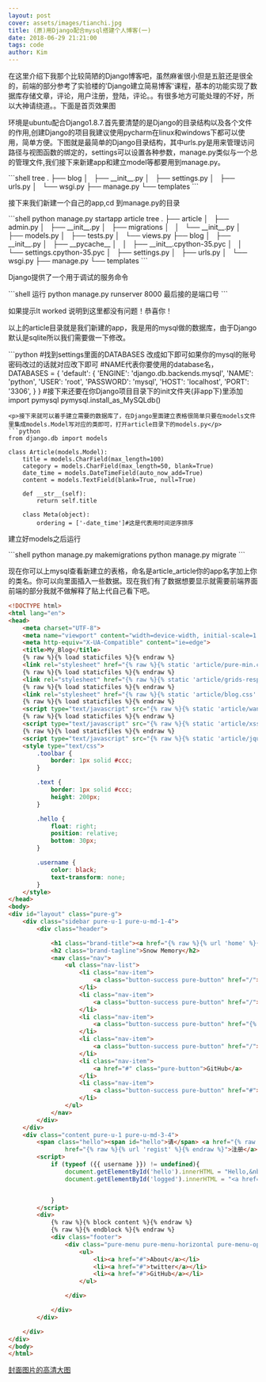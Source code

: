 ```yaml
---
layout: post
cover: assets/images/tianchi.jpg
title: (原)用Django配合mysql搭建个人博客(一)
date: 2018-06-29 21:21:00
tags: code
author: Kim
---
```

<p>在这里介绍下我那个比较简陋的Django博客吧，虽然麻雀很小但是五脏还是很全的，前端的部分参考了实验楼的'Django建立简易博客'课程，基本的功能实现了数据库存储文章，评论，用户注册，登陆，评论。。有很多地方可能处理的不好，所以大神请绕道。。下面是首页效果图</p>
<amp-img width="600" height="252"  src="assets/images/blog.png"></amp-img>

<p>环境是ubuntu配合Django1.8.7.首先要清楚的是Django的目录结构以及各个文件的作用,创建Django的项目我建议使用pycharm在linux和windows下都可以使用，简单方便。下图就是最简单的Django目录结构，其中urls.py是用来管理访问路径与视图函数的绑定的，settings可以设置各种参数，manage.py类似与一个总的管理文件,我们接下来新建app和建立model等都要用到manage.py。</p>
```shell
tree
.
├── blog
│   ├── __init__.py
│   ├── settings.py
│   ├── urls.py
│   └── wsgi.py
├── manage.py
└── templates
```
<p>接下来我们新建一个自己的app,cd 到manage.py的目录</p>
```shell
python manage.py startapp article
tree
.
├── article
│   ├── admin.py
│   ├── __init__.py
│   ├── migrations
│   │   └── __init__.py
│   ├── models.py
│   ├── tests.py
│   └── views.py
├── blog
│   ├── __init__.py
│   ├── __pycache__
│   │   ├── __init__.cpython-35.pyc
│   │   └── settings.cpython-35.pyc
│   ├── settings.py
│   ├── urls.py
│   └── wsgi.py
├── manage.py
└── templates
```
<p>Django提供了一个用于调试的服务命令</p>
```shell
运行
python manage.py runserver 8000
最后接的是端口号
```
<p>如果提示It worked 说明到这里都没有问题！恭喜你！</p>
<p>以上的article目录就是我们新建的app，我是用的mysql做的数据库，由于Django默认是sqlite所以我们需要做一下修改。</p>
```python
#找到settings里面的DATABASES 改成如下即可如果你的mysql的账号密码改过的话就对应改下即可
#NAME代表你要使用的database名，
DATABASES = {
    'default': {
        'ENGINE': 'django.db.backends.mysql',
        'NAME': 'python',
        'USER': 'root',
        'PASSWORD': 'mysql',
        'HOST': 'localhost',
        'PORT': '3306',
    }
}
#接下来还要在你Django项目目录下的init文件夹(非app下)里添加
import pymysql
pymysql.install_as_MySQLdb()

```
<p>接下来就可以着手建立需要的数据库了，在Django里面建立表格很简单只要在models文件里集成models.Model写对应的类即可，打开article目录下的models.py</p>
```python
from django.db import models

class Article(models.Model):
    title = models.CharField(max_length=100)
    category = models.CharField(max_length=50, blank=True)
    date_time = models.DateTimeField(auto_now_add=True)
    content = models.TextField(blank=True, null=True)

    def __str__(self):
        return self.title

    class Meta(object):
        ordering = ['-date_time']#这是代表用时间逆序排序
```
<p>建立好models之后运行</p>
```shell
python manage.py makemigrations
python manage.py migrate
```
<p>现在你可以上mysql查看新建立的表格，命名是article_article你的app名字加上你的类名。你可以向里面插入一些数据。现在我们有了数据想要显示就需要前端界面前端的部分我就不做解释了贴上代自己看下吧。</p>

```html
<!DOCTYPE html>
<html lang="en">
<head>
    <meta charset="UTF-8">
    <meta name="viewport" content="width=device-width, initial-scale=1.0">
    <meta http-equiv="X-UA-Compatible" content="ie=edge">
    <title>My_Blog</title>
    {% raw %}{% load staticfiles %}{% endraw %}
    <link rel="stylesheet" href="{% raw %}{% static 'article/pure-min.css' %}{% endraw %}">
    {% raw %}{% load staticfiles %}{% endraw %}
    <link rel="stylesheet" href="{% raw %}{% static 'article/grids-responsive-min.css' %}{% endraw %}">
    {% raw %}{% load staticfiles %}{% endraw %}
    <link rel="stylesheet" href="{% raw %}{% static 'article/blog.css' %}{% endraw %}">
    {% raw %}{% load staticfiles %}{% endraw %}
    <script type="text/javascript" src="{% raw %}{% static 'article/wangEditor.js' %}{% endraw %}"></script>
    {% raw %}{% load staticfiles %}{% endraw %}
    <script type="text/javascript" src="{% raw %}{% static 'article/xss.js' %}{% endraw %}"></script>
    {% raw %}{% load staticfiles %}{% endraw %}
    <script type="text/javascript" src="{% raw %}{% static 'article/jquery-1.12.4.min.js' %}{% endraw %}"></script>
    <style type="text/css">
        .toolbar {
            border: 1px solid #ccc;
        }

        .text {
            border: 1px solid #ccc;
            height: 200px;
        }

        .hello {
            float: right;
            position: relative;
            bottom: 30px;
        }

        .username {
            color: black;
            text-transform: none;
        }
    </style>
</head>
<body>
<div id="layout" class="pure-g">
    <div class="sidebar pure-u-1 pure-u-md-1-4">
        <div class="header">

            <h1 class="brand-title"><a href="{% raw %}{% url 'home' %}{% endraw %}">MY_BLOG</a></h1>
            <h2 class="brand-tagline">Snow Memory</h2>
            <nav class="nav">
                <ul class="nav-list">
                    <li class="nav-item">
                        <a class="button-success pure-button" href="/">Home</a>
                    </li>
                    <li class="nav-item">
                        <a class="button-success pure-button" href="/">Archive</a>
                    </li>
                    <li class="nav-item">
                        <a class="button-success pure-button" href="{% raw %}{% url 'pages' %}{% endraw %}">Pages</a>
                    </li>
                    <li class="nav-item">
                        <a class="button-success pure-button" href="/">About me</a>
                    </li>
                    <li class="nav-item">
                        <a href="#" class="pure-button">GitHub</a>
                    </li>
                    <li class="nav-item">
                        <a class="button-success pure-button" href="#">Weibo</a>
                    </li>
                </ul>
            </nav>
        </div>
    </div>
    <div class="content pure-u-1 pure-u-md-3-4">
        <span class="hello"><span id="hello">请</span> <a href="{% raw %}{% url 'login' %}{% endraw %}" id="logged">登陆</a>,&nbsp;<a
                href="{% raw %}{% url 'regist' %}{% endraw %}">注册</a></span>
        <script>
            if (typeof ({{ username }}) != undefined){
                document.getElementById('hello').innerHTML = "Hello,&nbsp;<a href='{% raw %}{% url 'user_info' %}{% endraw %}'>{{ username }}</a>";
                document.getElementById('logged').innerHTML = "<a href='{% raw %}{% url 'logout' %}{% endraw %}'>登出</a>";


            }
        </script>
        <div>
            {% raw %}{% block content %}{% endraw %}
            {% raw %}{% endblock %}{% endraw %}
            <div class="footer">
                <div class="pure-menu pure-menu-horizontal pure-menu-open">
                    <ul>
                        <li><a href="#">About</a></li>
                        <li><a href="#">twitter</a></li>
                        <li><a href="#">GitHub</a></li>
                    </ul>

                </div>

            </div>
        </div>

    </div>
</div>
</body>
</html>

```

<p></p>
<a href="assets/images/tianchi(source).jpg" target="_blank">封面图片的高清大图</a>
